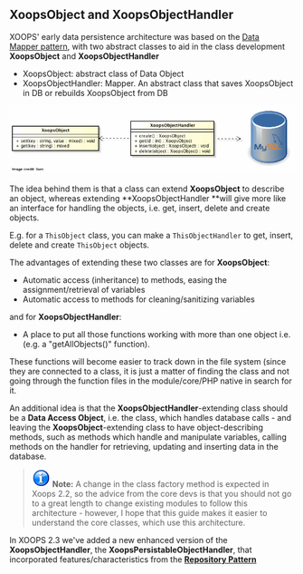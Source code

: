 ## XoopsObject and XoopsObjectHandler

XOOPS' early data persistence architecture was based on the [Data Mapper pattern](http://martinfowler.com/eaaCatalog/dataMapper.html), with two abstract classes to aid in the class development **XoopsObject** and **XoopsObjectHandler**
* XoopsObject: abstract class of Data Object
* XoopsObjectHandler: Mapper. An abstract class that saves XoopsObject in DB or rebuilds XoopsObject from DB 


![](../../assets/ClassUML/XoopsDataMapperArchitecture.png)

The idea behind them is that a class can extend **XoopsObject** to describe an object, whereas extending **XoopsObjectHandler **will give more like an interface for handling the objects, i.e. get, insert, delete and create objects. 

E.g. for a ```ThisObject``` class, you can make a ```ThisObjectHandler``` to get, insert, delete and create ```ThisObject``` objects.

The advantages of extending these two classes are for **XoopsObject**:
*   Automatic access (inheritance) to methods, easing the assignment/retrieval of variables
*   Automatic access to methods for cleaning/sanitizing variables

and for **XoopsObjectHandler**:
* A place to put all those functions working with more than one object i.e. (e.g. a "getAllObjects()" function).

These functions will become easier to track down in the file system (since they are connected to a class, it is just a matter of finding the class and not going through the function files in the module/core/PHP native in search for it.

An additional idea is that the **XoopsObjectHandler**-extending class should be a **Data Access Object**, i.e. the class, which handles database calls - and leaving the **XoopsObject**-extending class to have object-describing methods, such as methods which handle and manipulate variables, calling methods on the handler for retrieving, updating and inserting data in the database.

> ![](../../assets/info/info.png)
**Note:** A change in the class factory method is expected in Xoops 2.2, so the advice from the core devs is that you should not go to a great length to change existing modules to follow this architecture - however, I hope that this guide makes it easier to understand the core classes, which use this architecture.

  
In XOOPS 2.3 we've added a new enhanced version of the **XoopsObjectHandler**, the **XoopsPersistableObjectHandler**, that incorporated features/characteristics from the [**Repository Pattern**](https://martinfowler.com/eaaCatalog/repository.html) 





